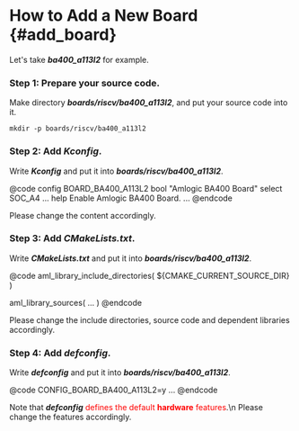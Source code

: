 How to Add a New Board	{#add_board}
==========

Let's take ***ba400_a113l2*** for example.

### Step 1: Prepare your source code. ###
Make directory ***boards/riscv/ba400_a113l2***, and put your source code into it.

	mkdir -p boards/riscv/ba400_a113l2

### Step 2: Add ***Kconfig***. ###
Write ***Kconfig*** and put it into ***boards/riscv/ba400_a113l2***.

@code
config BOARD_BA400_A113L2
	bool "Amlogic BA400 Board"
	select SOC_A4
	...
	help
	  Enable Amlogic BA400 Board.
...
@endcode

Please change the content accordingly.

### Step 3: Add ***CMakeLists.txt***. ###
Write ***CMakeLists.txt*** and put it into ***boards/riscv/ba400_a113l2***.

@code
aml_library_include_directories(
	${CMAKE_CURRENT_SOURCE_DIR}
)

aml_library_sources(
	...
)
@endcode

Please change the include directories, source code and dependent libraries accordingly.

### Step 4: Add ***defconfig***. ###
Write ***defconfig*** and put it into ***boards/riscv/ba400_a113l2***.

@code
CONFIG_BOARD_BA400_A113L2=y
...
@endcode

Note that ***defconfig*** <span style="color:red">defines the default **hardware** features</span>.\n
Please change the features accordingly.
